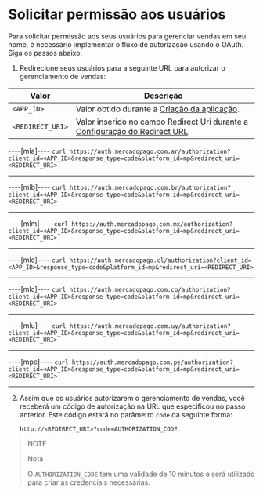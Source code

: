 # Solicitar permissão aos usuários

Para solicitar permissão aos seus usuários para gerenciar vendas em seu nome, é necessário implementar o fluxo de autorização usando o OAuth. Siga os passos abaixo:

1. Redirecione seus usuários para a seguinte URL para autorizar o gerenciamento de vendas:

| Valor              | Descrição                                                                                                              |
|--------------------------|----------------------------------------------------------------------------------------------------------------------|
| `<APP_ID>`               | Valor obtido durante a [Criação da aplicação](/developers/pt/docs/split-payment/integration-configuration/create-application).      |
| `<REDIRECT_URI>`         | Valor inserido no campo Redirect Uri durante a [Configuração do Redirect URL](/developers/pt/docs/split-payment/integration-configuration/create-application). |

----[mla]----
     ```curl
     https://auth.mercadopago.com.ar/authorization?client_id=<APP_ID>&response_type=code&platform_id=mp&redirect_uri=<REDIRECT_URI>
     ```

------------
----[mlb]----
     ```curl
     https://auth.mercadopago.com.br/authorization?client_id=<APP_ID>&response_type=code&platform_id=mp&redirect_uri=<REDIRECT_URI>
     ```
     
------------
----[mlm]----
     ```curl
     https://auth.mercadopago.com.mx/authorization?client_id=<APP_ID>&response_type=code&platform_id=mp&redirect_uri=<REDIRECT_URI>
     ```
     
------------
----[mlc]----
     ```curl
     https://auth.mercadopago.cl/authorization?client_id=<APP_ID>&response_type=code&platform_id=mp&redirect_uri=<REDIRECT_URI>
     ```
     
------------
----[mlc]----
     ```curl
     https://auth.mercadopago.com.co/authorization?client_id=<APP_ID>&response_type=code&platform_id=mp&redirect_uri=<REDIRECT_URI>
     ```
     
------------
----[mlu]----
     ```curl
     https://auth.mercadopago.com.uy/authorization?client_id=<APP_ID>&response_type=code&platform_id=mp&redirect_uri=<REDIRECT_URI>
     ```
     
------------
----[mpe]----
     ```curl
     https://auth.mercadopago.com.pe/authorization?client_id=<APP_ID>&response_type=code&platform_id=mp&redirect_uri=<REDIRECT_URI>
     ```
     
------------


2. Assim que os usuários autorizarem o gerenciamento de vendas, você receberá um código de autorização na URL que especificou no passo anterior. Este código estará no parâmetro `code` da seguinte forma:

    ```curl
    http://<REDIRECT_URI>?code=AUTHORIZATION_CODE
    ```

> NOTE
>
> Nota
>
> O `AUTHORIZATION_CODE` tem uma validade de 10 minutos e será utilizado para criar as credenciais necessárias.